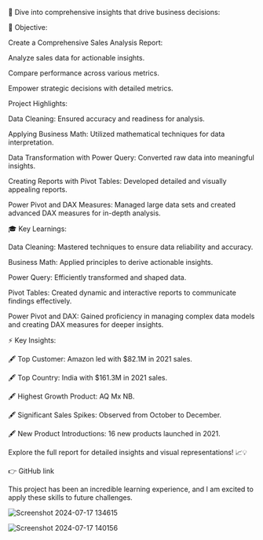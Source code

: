 🚀 Dive into comprehensive insights that drive business decisions:



📄 Objective:

Create a Comprehensive Sales Analysis Report:

Analyze sales data for actionable insights.

Compare performance across various metrics.

Empower strategic decisions with detailed metrics.



Project Highlights:

Data Cleaning: Ensured accuracy and readiness for analysis.

Applying Business Math: Utilized mathematical techniques for data interpretation.

Data Transformation with Power Query: Converted raw data into meaningful insights.

Creating Reports with Pivot Tables: Developed detailed and visually appealing reports.

Power Pivot and DAX Measures: Managed large data sets and created advanced DAX measures for in-depth analysis.



🎓 Key Learnings:

Data Cleaning: Mastered techniques to ensure data reliability and accuracy.

Business Math: Applied principles to derive actionable insights.

Power Query: Efficiently transformed and shaped data.

Pivot Tables: Created dynamic and interactive reports to communicate findings effectively.

Power Pivot and DAX: Gained proficiency in managing complex data models and creating DAX measures for deeper insights.



⚡ Key Insights:

🖋️ Top Customer: Amazon led with $82.1M in 2021 sales.

🖋️ Top Country: India with $161.3M in 2021 sales.

🖋️ Highest Growth Product: AQ Mx NB.

🖋️ Significant Sales Spikes: Observed from October to December.

🖋️ New Product Introductions: 16 new products launched in 2021.



Explore the full report for detailed insights and visual representations! 📈💡

👉 GitHub link



This project has been an incredible learning experience, and I am excited to apply these skills to future challenges.

![Screenshot 2024-07-17 134615](https://github.com/user-attachments/assets/97de490b-d45c-4c8a-bf37-ee03edef017c)

![Screenshot 2024-07-17 140156](https://github.com/user-attachments/assets/aff4dd4d-82f3-4b7d-8a8d-17d1fe8aa607)

